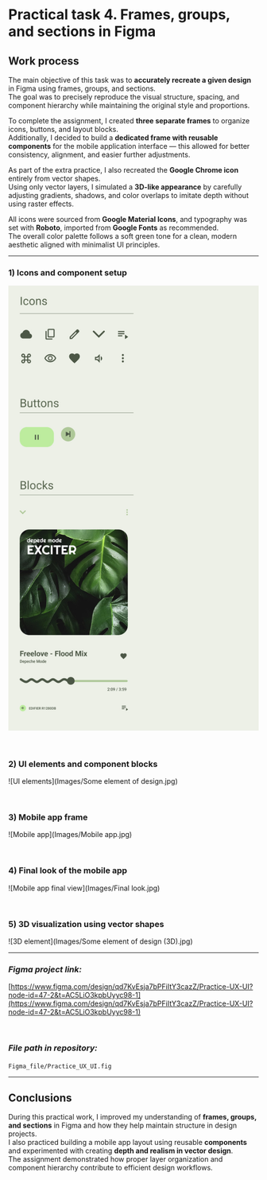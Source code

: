 # Practical task 4. Frames, groups, and sections in Figma

## Work process

The main objective of this task was to **accurately recreate a given design** in Figma using frames, groups, and sections.  
The goal was to precisely reproduce the visual structure, spacing, and component hierarchy while maintaining the original style and proportions.

To complete the assignment, I created **three separate frames** to organize icons, buttons, and layout blocks.  
Additionally, I decided to build a **dedicated frame with reusable components** for the mobile application interface — this allowed for better consistency, alignment, and easier further adjustments.

As part of the extra practice, I also recreated the **Google Chrome icon** entirely from vector shapes.  
Using only vector layers, I simulated a **3D-like appearance** by carefully adjusting gradients, shadows, and color overlaps to imitate depth without using raster effects.

All icons were sourced from **Google Material Icons**, and typography was set with **Roboto**, imported from **Google Fonts** as recommended.  
The overall color palette follows a soft green tone for a clean, modern aesthetic aligned with minimalist UI principles.

---

### 1) **Icons and component setup**

![Icons](Images/Icons.jpg)

<br>

### 2) **UI elements and component blocks**

![UI elements](Images/Some element of design.jpg)

<br>

### 3) **Mobile app frame**

![Mobile app](Images/Mobile app.jpg)

<br>

### 4) **Final look of the mobile app**

![Mobile app final view](Images/Final look.jpg)

<br>

### 5) **3D visualization using vector shapes**

![3D element](Images/Some element of design (3D).jpg)

---

### *Figma project link:*
[https://www.figma.com/design/qd7KvEsja7bPFiItY3cazZ/Practice-UX-UI?node-id=47-2&t=AC5LiO3kpbUyyc98-1](https://www.figma.com/design/qd7KvEsja7bPFiItY3cazZ/Practice-UX-UI?node-id=47-2&t=AC5LiO3kpbUyyc98-1)

<br>

### *File path in repository:*
`Figma_file/Practice_UX_UI.fig`

---

## Conclusions

During this practical work, I improved my understanding of **frames, groups, and sections** in Figma and how they help maintain structure in design projects.  
I also practiced building a mobile app layout using reusable **components** and experimented with creating **depth and realism in vector design**.  
The assignment demonstrated how proper layer organization and component hierarchy contribute to efficient design workflows.

